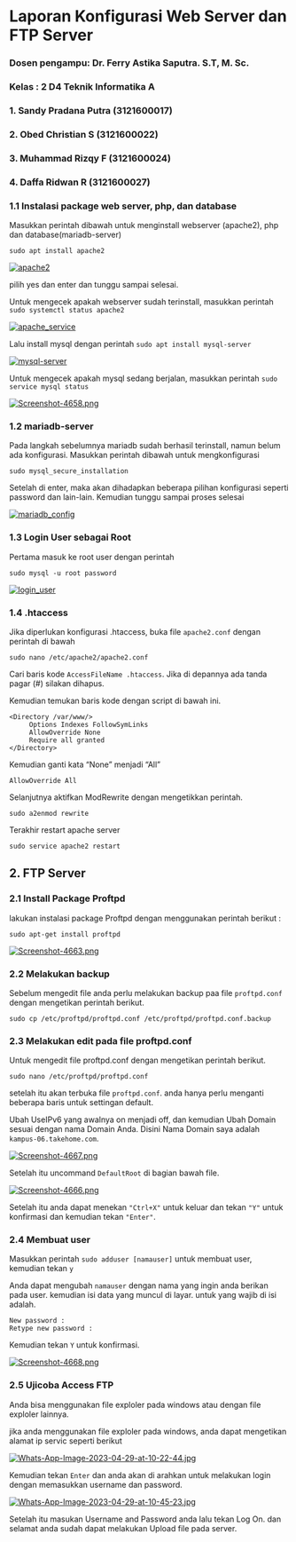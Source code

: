 # Laporan Konfigurasi Web Server dan FTP Server

### Dosen pengampu: Dr. Ferry Astika Saputra. S.T, M. Sc.
### Kelas : 2 D4 Teknik Informatika A

### 1. Sandy Pradana Putra (3121600017)

### 2. Obed Christian S (3121600022)

### 3. Muhammad Rizqy F (3121600024)

### 4. Daffa Ridwan R (3121600027)

### 1.1 Instalasi package web server, php, dan database

Masukkan perintah dibawah untuk menginstall webserver (apache2), php dan database(mariadb-server)

```console
sudo apt install apache2
```

[![apache2](https://i.postimg.cc/SQdWL41J/Screenshot-4653.png)](https://postimg.cc/XXZG3Rbb)

pilih yes dan enter dan tunggu sampai selesai.

Untuk mengecek apakah webserver sudah terinstall, masukkan perintah `sudo systemctl status apache2`

[![apache_service](https://i.postimg.cc/zXVhySgk/Screenshot-4655.png)](https://postimg.cc/fJQyFd53)

Lalu install mysql dengan perintah `sudo apt install mysql-server`

[![mysql-server](https://i.postimg.cc/mDBX46hj/Screenshot-4656.png)](https://postimg.cc/KKprrfP3)

Untuk mengecek apakah mysql sedang berjalan, masukkan perintah `sudo service mysql status`

[![Screenshot-4658.png](https://i.postimg.cc/50gP2qCV/Screenshot-4658.png)](https://postimg.cc/2bqdHWGc)

### 1.2 mariadb-server

Pada langkah sebelumnya mariadb sudah berhasil terinstall, namun belum ada konfigurasi. Masukkan perintah dibawah untuk mengkonfigurasi

```console
sudo mysql_secure_installation
```

Setelah di enter, maka akan dihadapkan beberapa pilihan konfigurasi seperti password dan lain-lain. Kemudian tunggu sampai proses selesai

[![mariadb_config](https://i.postimg.cc/g2d5KJHr/Screenshot-4660.png)](https://postimg.cc/2Vc2kCJf)

### 1.3 Login User sebagai Root

Pertama masuk ke root user dengan perintah

```console
sudo mysql -u root password
```

[![login_user](https://i.postimg.cc/rF9cTSD8/Screenshot-4661.png)](https://postimg.cc/RNq2QJ18)

### 1.4 .htaccess

Jika diperlukan konfigurasi .htaccess, buka file `apache2.conf` dengan perintah di bawah

```console
sudo nano /etc/apache2/apache2.conf
```

Cari baris kode `AccessFileName .htaccess`. Jika di depannya ada tanda pagar (#) silakan dihapus.

Kemudian temukan baris kode dengan script di bawah ini.

```console
<Directory /var/www/>
     Options Indexes FollowSymLinks
     AllowOverride None
     Require all granted
</Directory>
```

Kemudian ganti kata “None” menjadi “All”

`AllowOverride All`

Selanjutnya aktifkan ModRewrite dengan mengetikkan perintah.

```console
sudo a2enmod rewrite
```

Terakhir restart apache server

```console
sudo service apache2 restart
```

## 2. FTP Server

### 2.1 Install Package Proftpd

lakukan instalasi package Proftpd dengan menggunakan perintah berikut :

```console
sudo apt-get install proftpd
```

[![Screenshot-4663.png](https://i.postimg.cc/jSKY2vWW/Screenshot-4663.png)](https://postimg.cc/bs6BFx98)

### 2.2 Melakukan backup

Sebelum mengedit file anda perlu melakukan backup paa file `proftpd.conf` dengan mengetikan perintah berikut.

```console
sudo cp /etc/proftpd/proftpd.conf /etc/proftpd/proftpd.conf.backup
```

### 2.3 Melakukan edit pada file proftpd.conf

Untuk mengedit file proftpd.conf dengan mengetikan perintah berikut.

```console
sudo nano /etc/proftpd/proftpd.conf
```

setelah itu akan terbuka file `proftpd.conf`. anda hanya perlu menganti beberapa baris untuk settingan default.

Ubah UseIPv6 yang awalnya on menjadi off, dan kemudian Ubah Domain sesuai dengan nama Domain Anda. Disini Nama Domain saya adalah `kampus-06.takehome.com`.

[![Screenshot-4667.png](https://i.postimg.cc/7ZXd648c/Screenshot-4667.png)](https://postimg.cc/K1kJqdYr)

Setelah itu uncommand `DefaultRoot` di bagian bawah file.

[![Screenshot-4666.png](https://i.postimg.cc/pdpGLnBh/Screenshot-4666.png)](https://postimg.cc/FfXgPz8N)

Setelah itu anda dapat menekan `"Ctrl+X"` untuk keluar dan tekan `"Y"` untuk konfirmasi dan kemudian tekan `"Enter"`.

### 2.4 Membuat user

Masukkan perintah `sudo adduser [namauser]` untuk membuat user, kemudian tekan `y`

Anda dapat mengubah `namauser` dengan nama yang ingin anda berikan pada user. kemudian isi data yang muncul di layar. untuk yang wajib di isi adalah.

```console
New password :
Retype new password :
```

Kemudian tekan `Y` untuk konfirmasi.

[![Screenshot-4668.png](https://i.postimg.cc/bwsVzB8H/Screenshot-4668.png)](https://postimg.cc/MnJm5tnv)

### 2.5 Ujicoba Access FTP

Anda bisa menggunakan file exploler pada windows atau dengan file exploler lainnya.

jika anda menggunakan file exploler pada windows, anda dapat mengetikan alamat ip servic seperti berikut

[![Whats-App-Image-2023-04-29-at-10-22-44.jpg](https://i.postimg.cc/bY9BLn3b/Whats-App-Image-2023-04-29-at-10-22-44.jpg)](https://postimg.cc/233GS1p8)

Kemudian tekan `Enter` dan anda akan di arahkan untuk melakukan login dengan memasukkan username dan password.

[![Whats-App-Image-2023-04-29-at-10-45-23.jpg](https://i.postimg.cc/bl4Ba4ek/Whats-App-Image-2023-04-29-at-10-45-23.jpg)](https://postimg.cc/2d4g4fhr)

Setelah itu masukan Username and Password anda lalu tekan Log On. dan selamat anda sudah dapat melakukan Upload file pada server.
